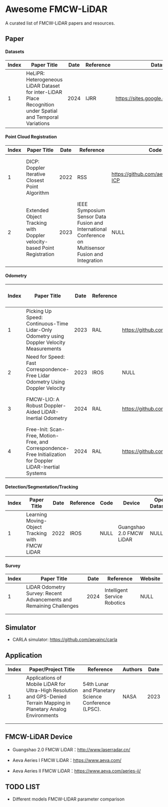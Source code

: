 # Awesome FMCW-LiDAR

A curated list of FMCW-LiDAR papers and resources.

## Paper

#### Datasets

| Index | Paper Title                                                  | Date | Reference | Datasets Link                                | Device         |
| ----- | ------------------------------------------------------------ | ---- | --------- | -------------------------------------------- | -------------- |
| 1     | HeLiPR: Heterogeneous LiDAR Dataset for inter-LiDAR Place Recognition under Spatial and Temporal Variations | 2024 | IJRR      | https://sites.google.com/view/heliprdataset/ | Aeva Aeries II |

#### Point Cloud Registration

| Index | Paper Title                                                  | Date | Reference                                                    | Code                                   | Device                                       |
| ----- | ------------------------------------------------------------ | ---- | ------------------------------------------------------------ | -------------------------------------- | -------------------------------------------- |
| 1     | DICP: Doppler Iterative Closest Point Algorithm              | 2022 | RSS                                                          | https://github.com/aevainc/Doppler-ICP | Aeva Aeries I FMCW Lidar and CARLA simulator |
| 2     | Extended Object Tracking with Doppler velocity-based Point Registration | 2023 | IEEE Symposium Sensor Data Fusion and International Conference on Multisensor Fusion and Integration | NULL                                   | AEVA’s Aeries II  FMCW LiDAR                 |
|       |                                                              |      |                                                              |                                        |                                              |

#### Odometry

| Index | Paper Title                                                  | Date | Reference | Code                                   | Device                    | Provide Open Datasets？                                      |
| ----- | ------------------------------------------------------------ | ---- | --------- | -------------------------------------- | ------------------------- | ------------------------------------------------------------ |
| 1     | Picking Up Speed: Continuous-Time Lidar-Only Odometry using Doppler Velocity Measurements | 2023 | RAL       | https://github.com/utiasASRL/steam_icp | Aeva Aeries I FMCW LiDAR  | [link](https://drive.google.com/file/d/1JpQNnXejow3qy1qp5tVzak9qnuFmjYHW/view) |
| 2     | Need for Speed: Fast Correspondence-Free Lidar Odometry Using Doppler Velocity | 2023 | IROS      | NULL                                   | Aeva Aeries I FMCW LiDAR  | NULL                                                         |
| 3     | FMCW-LIO: A Robust Doppler-Aided LiDAR-Inertial Odometry     | 2024 | RAL       | https://github.com/IMRL/FMCW-LIO       | Aeva Aeries II FMCW LiDAR | ToDo                                                         |
| 4     | Free-Init: Scan-Free, Motion-Free, and Correspondence-Free Initialization for Doppler LiDAR-Inertial Systems | 2024 | RAL       | https://github.com/IMRL/FreeIni        | Aeva Aeries II FMCW LiDAR | ToDo                                                         |

#### Detection/Segmentation/Tracking

| Index | Paper Title                                     | Date | Reference | Code | Device                   | Open Datasets |
| ----- | ----------------------------------------------- | ---- | --------- | ---- | ------------------------ | ------------- |
| 1     | Learning Moving-Object Tracking with FMCW LiDAR | 2022 | IROS      | NULL | Guangshao 2.0 FMCW LiDAR | NULL          |

#### Survey

| Index | Paper Title                                                  | Date | Reference                    | Website |
| ----- | ------------------------------------------------------------ | ---- | ---------------------------- | ------- |
| 1     | LiDAR Odometry Survey: Recent Advancements and Remaining Challenges | 2024 | Intelligent Service Robotics | NULL    |
|       |                                                              |      |                              |         |
|       |                                                              |      |                              |         |

## Simulator

- CARLA simulator: https://github.com/aevainc/carla

## Application

| Index | Paper/Project Title                                          | Reference                                           | Authors | Date |
| ----- | ------------------------------------------------------------ | --------------------------------------------------- | ------- | ---- |
| 1     | Applications of Mobile LiDAR for Ultra-High Resolution and GPS-Denied Terrain Mapping in Planetary Analog Environments | 54th Lunar and Planetary Science Conference (LPSC). | NASA    | 2023 |
|       |                                                              |                                                     |         |      |
|       |                                                              |                                                     |         |      |

## FMCW-LiDAR Device

- Guangshao 2.0 FMCW LiDAR：http://www.laserradar.cn/

- Aeva Aeries I FMCW LiDAR：https://www.aeva.com/
- Aeva Aeries II FMCW LiDAR：https://www.aeva.com/aeries-ii/

## TODO LIST

- Different models FMCW-LIDAR parameter comparison
